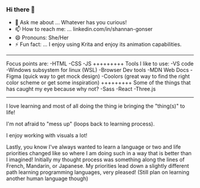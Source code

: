 ### Hi there 👋

- 💬 Ask me about ... Whatever has you curious!
- 📫 How to reach me: ... linkedin.com/in/shannan-gonser
- 😄 Pronouns: She/Her
- ⚡ Fun fact: ... I enjoy using Krita and enjoy its animation capabilities.
*********
Focus points are: 
-HTML 
-CSS 
-JS
+++++++++
Tools I like to use:
-VS code
-Windows subsystem for linux (WSL)
-Browser Dev tools
-MDN Web Docs
-Figma (quick way to get mock design)
-Coolors (great way to find the right color scheme or get some inspiration)
+++++++++
Some of the things that has caught my eye because why not? 
-Sass
-React
-Three.js
*********

I love learning and most of all doing the thing ie bringing the "thing(s)" to life!

I'm not afraid to "mess up" (loops back to learning process). 

I enjoy working with visuals a lot!

Lastly, you know I've always wanted to learn a language or two and life priorities changed like so where
I am doing such in a way that is better than I imagined! 
Initially my thought process was something along the lines of French, Mandarin, or Japanese.
My priorities lead down a slightly different path learning programming languages, very pleased!
(Still plan on learning another human language though)
